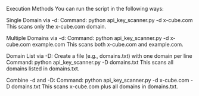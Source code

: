 Execution Methods
You can run the script in the following ways:

Single Domain via -d:
Command: python api_key_scanner.py -d x-cube.com
This scans only the x-cube.com domain.

Multiple Domains via -d:
Command: python api_key_scanner.py -d x-cube.com example.com
This scans both x-cube.com and example.com.

Domain List via -D:
Create a file (e.g., domains.txt) with one domain per line
Command: python api_key_scanner.py -D domains.txt
This scans all domains listed in domains.txt.

Combine -d and -D:
Command: python api_key_scanner.py -d x-cube.com -D domains.txt
This scans x-cube.com plus all domains in domains.txt.